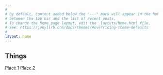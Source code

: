 ```yaml
---
#
# By default, content added below the "---" mark will appear in the home page
# between the top bar and the list of recent posts.
# To change the home page layout, edit the _layouts/home.html file.
# See: https://jekyllrb.com/docs/themes/#overriding-theme-defaults
#
layout: home
---
```

## Things

[Place 1](https://kasugaipeanut.github.io/photos/)
[Place 2](https://kasugaipeanut.github.io/photos/)
